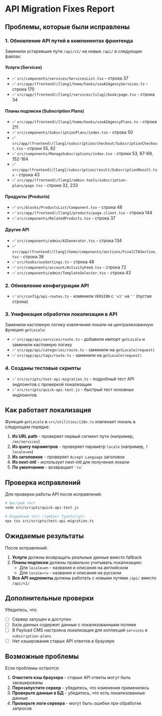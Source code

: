 # API Migration Fixes Report

## Проблемы, которые были исправлены

### 1. Обновление API путей в компонентах фронтенда

Заменили устаревшие пути `/api/v1/` на новые `/api/` в следующих файлах:

#### Услуги (Services)
- ✅ `src/components/services/ServicesList.tsx` - строка 37
- ✅ `src/app/(frontend)/[lang]/home/hooks/useAIAgencyServices.ts` - строка 170
- ✅ `src/app/(frontend)/[lang]/services/[slug]/book/page.tsx` - строка 34

#### Планы подписки (Subscription Plans)
- ✅ `src/app/(frontend)/[lang]/home/hooks/useAIAgencyPlans.ts` - строка 211
- ✅ `src/components/SubscriptionPlans/index.tsx` - строка 50
- ✅ `src/app/(frontend)/[lang]/subscription/checkout/SubscriptionCheckout.tsx` - строки 55, 82
- ✅ `src/components/ManageSubscriptions/index.tsx` - строки 53, 67-69, 152-164
- ✅ `src/app/(frontend)/[lang]/subscription/result/SubscriptionResult.tsx` - строка 43
- ✅ `src/app/(frontend)/[lang]/admin-tools/subscription-plans/page.tsx` - строки 32, 233

#### Продукты (Products)
- ✅ `src/blocks/ProductsList/Component.tsx` - строка 48
- ✅ `src/app/(frontend)/[lang]/products/page.client.tsx` - строка 144
- ✅ `src/components/RelatedProducts.tsx` - строка 37

#### Другие API
- ✅ `src/components/admin/AIGenerator.tsx` - строка 134
- ✅ `src/app/(frontend)/[lang]/home/components/sections/FinalCTASection.tsx` - строка 38
- ✅ `src/hooks/useSettings.ts` - строка 48
- ✅ `src/components/account/ActivityFeed.tsx` - строка 72
- ✅ `src/components/admin/TemplateSelector.tsx` - строка 43

### 2. Обновление конфигурации API

- ✅ `src/config/api-routes.ts` - изменили `VERSION` с `'v1'` на `''` (пустая строка)

### 3. Унификация обработки локализации в API

Заменили кастомную логику извлечения локали на централизованную функцию `getLocale`:

- ✅ `src/app/api/services/route.ts` - добавили импорт `getLocale` и заменили кастомную логику
- ✅ `src/app/api/categories/route.ts` - заменили на `getLocale(request)`
- ✅ `src/app/api/tags/route.ts` - заменили на `getLocale(request)`

### 4. Созданы тестовые скрипты

- ✅ `src/scripts/test-api-migration.ts` - подробный тест API эндпоинтов с проверкой локализации
- ✅ `src/scripts/quick-api-test.js` - быстрый тест основных эндпоинтов

## Как работает локализация

Функция `getLocale` в `src/utilities/i18n.ts` извлекает локаль в следующем порядке:

1. **Из URL path** - проверяет первый сегмент пути (например, `/en/services`)
2. **Из query параметров** - проверяет параметр `locale` (например, `?locale=en`)
3. **Из заголовков** - проверяет `Accept-Language` заголовок
4. **Из next-intl** - использует next-intl для получения локали
5. **По умолчанию** - возвращает `'ru'`

## Проверка исправлений

Для проверки работы API после исправлений:

```bash
# Быстрый тест
node src/scripts/quick-api-test.js

# Подробный тест (требует TypeScript)
npx tsx src/scripts/test-api-migration.ts
```

## Ожидаемые результаты

После исправлений:

1. **Услуги** должны возвращать реальные данные вместо fallback
2. **Планы подписки** должны правильно учитывать локализацию:
   - Для `locale=en` - названия и описания на английском
   - Для `locale=ru` - названия и описания на русском
3. **Все API эндпоинты** должны работать с новыми путями `/api/` вместо `/api/v1/`

## Дополнительные проверки

Убедитесь, что:

- [ ] Сервер запущен и доступен
- [ ] База данных содержит данные с локализованными полями
- [ ] В Payload CMS настроена локализация для коллекций `services` и `subscription-plans`
- [ ] Нет кэширования старых API ответов в браузере

## Возможные проблемы

Если проблемы остаются:

1. **Очистите кэш браузера** - старые API ответы могут быть закэшированы
2. **Перезапустите сервер** - убедитесь, что изменения применились
3. **Проверьте данные в БД** - убедитесь, что есть локализованные данные
4. **Проверьте логи сервера** - могут быть ошибки при обработке запросов
